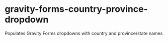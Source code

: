 # gravity-forms-country-province-dropdown
Populates Gravity Forms dropdowns with country and province/state names
